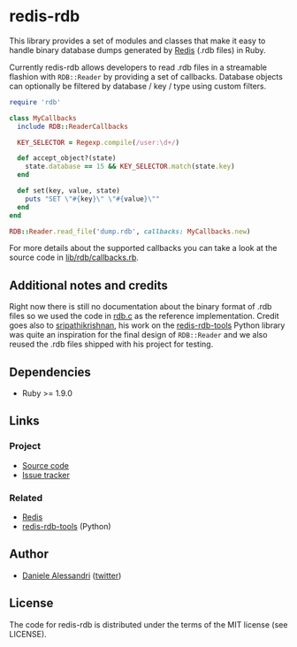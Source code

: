 # redis-rdb #

This library provides a set of modules and classes that make it easy to handle binary
database dumps generated by [Redis](http://redis.io) (.rdb files) in Ruby.

Currently redis-rdb allows developers to read .rdb files in a streamable flashion
with `RDB::Reader` by providing a set of callbacks. Database objects can optionally
be filtered by database / key / type using custom filters.

```ruby
require 'rdb'

class MyCallbacks
  include RDB::ReaderCallbacks

  KEY_SELECTOR = Regexp.compile(/user:\d+/)

  def accept_object?(state)
    state.database == 15 && KEY_SELECTOR.match(state.key)
  end

  def set(key, value, state)
    puts "SET \"#{key}\" \"#{value}\""
  end
end

RDB::Reader.read_file('dump.rdb', callbacks: MyCallbacks.new)
```

For more details about the supported callbacks you can take a look at the source code in
[lib/rdb/callbacks.rb](https://github.com/nrk/redis-rdb/blob/master/lib/rdb/callbacks.rb).

## Additional notes and credits ##

Right now there is still no documentation about the binary format of .rdb files so we used
the code in [rdb.c](https://github.com/antirez/redis/blob/unstable/src/rdb.c) as the reference
implementation. Credit goes also to [sripathikrishnan](https://github.com/sripathikrishnan),
his work on the [redis-rdb-tools](https://github.com/sripathikrishnan/redis-rdb-tools) Python
library was quite an inspiration for the final design of `RDB::Reader` and we also reused the
.rdb files shipped with his project for testing.

## Dependencies ##
- Ruby >= 1.9.0

## Links ##

### Project ###
- [Source code](https://github.com/nrk/redis-rdb/)
- [Issue tracker](https://github.com/nrk/redis-rdb/issues)

### Related ###
- [Redis](http://redis.io/)
- [redis-rdb-tools](https://github.com/sripathikrishnan/redis-rdb-tools) (Python)

## Author ##

- [Daniele Alessandri](mailto:suppakilla@gmail.com) ([twitter](http://twitter.com/JoL1hAHN))

## License ##

The code for redis-rdb is distributed under the terms of the MIT license (see LICENSE).
